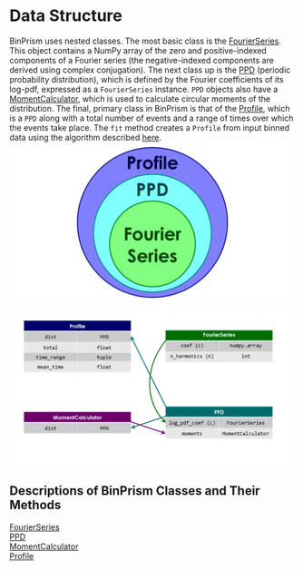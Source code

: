 # Data Structure
BinPrism uses nested classes. The most basic class is the [FourierSeries](FourierSeries/FourierSeries.md). This object contains a NumPy array of the zero and positive-indexed components of a Fourier series (the negative-indexed components are derived using complex conjugation). The next class up is the [PPD](PPD/PPD.md) (periodic probability distribution), which is defined by the Fourier coefficients of its log-pdf, expressed as a `FourierSeries` instance. `PPD` objects also have a [MomentCalculator](MomentCalculator/MomentCalculator.md), which is used to calculate circular moments of the distribution. The final, primary class in BinPrism is that of the [Profile](Profile/Profile.md), which is a `PPD` along with a total number of events and a range of times over which the events take place. The `fit` method creates a `Profile` from input binned data using the algorithm described [here](methodology.md).
![alt-text](BinPrismStructure/Slide2.PNG "Nested Class Structure")
![alt-text](BinPrismStructure/Slide1.PNG "BinPrism Data Schema")
## Descriptions of BinPrism Classes and Their Methods
[FourierSeries](FourierSeries/FourierSeries.md) <br />
[PPD](PPD/PPD.md) <br />
[MomentCalculator](MomentCalculator/MomentCalculator.md) <br />
[Profile](Profile/Profile.md) <br />

